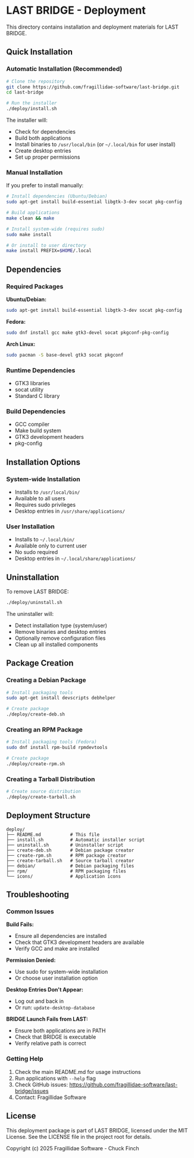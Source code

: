 # LAST BRIDGE - Deployment

This directory contains installation and deployment materials for LAST BRIDGE.

## Quick Installation

### Automatic Installation (Recommended)

```bash
# Clone the repository
git clone https://github.com/fragillidae-software/last-bridge.git
cd last-bridge

# Run the installer
./deploy/install.sh
```

The installer will:
- Check for dependencies
- Build both applications
- Install binaries to `/usr/local/bin` (or `~/.local/bin` for user install)
- Create desktop entries
- Set up proper permissions

### Manual Installation

If you prefer to install manually:

```bash
# Install dependencies (Ubuntu/Debian)
sudo apt-get install build-essential libgtk-3-dev socat pkg-config

# Build applications
make clean && make

# Install system-wide (requires sudo)
sudo make install

# Or install to user directory
make install PREFIX=$HOME/.local
```

## Dependencies

### Required Packages

**Ubuntu/Debian:**
```bash
sudo apt-get install build-essential libgtk-3-dev socat pkg-config
```

**Fedora:**
```bash
sudo dnf install gcc make gtk3-devel socat pkgconf-pkg-config
```

**Arch Linux:**
```bash
sudo pacman -S base-devel gtk3 socat pkgconf
```

### Runtime Dependencies
- GTK3 libraries
- socat utility
- Standard C library

### Build Dependencies
- GCC compiler
- Make build system
- GTK3 development headers
- pkg-config

## Installation Options

### System-wide Installation
- Installs to `/usr/local/bin/`
- Available to all users
- Requires sudo privileges
- Desktop entries in `/usr/share/applications/`

### User Installation
- Installs to `~/.local/bin/`
- Available only to current user
- No sudo required
- Desktop entries in `~/.local/share/applications/`

## Uninstallation

To remove LAST BRIDGE:

```bash
./deploy/uninstall.sh
```

The uninstaller will:
- Detect installation type (system/user)
- Remove binaries and desktop entries
- Optionally remove configuration files
- Clean up all installed components

## Package Creation

### Creating a Debian Package

```bash
# Install packaging tools
sudo apt-get install devscripts debhelper

# Create package
./deploy/create-deb.sh
```

### Creating an RPM Package

```bash
# Install packaging tools (Fedora)
sudo dnf install rpm-build rpmdevtools

# Create package
./deploy/create-rpm.sh
```

### Creating a Tarball Distribution

```bash
# Create source distribution
./deploy/create-tarball.sh
```

## Deployment Structure

```
deploy/
├── README.md           # This file
├── install.sh          # Automatic installer script
├── uninstall.sh        # Uninstaller script
├── create-deb.sh       # Debian package creator
├── create-rpm.sh       # RPM package creator
├── create-tarball.sh   # Source tarball creator
├── debian/             # Debian packaging files
├── rpm/                # RPM packaging files
└── icons/              # Application icons
```

## Troubleshooting

### Common Issues

**Build Fails:**
- Ensure all dependencies are installed
- Check that GTK3 development headers are available
- Verify GCC and make are installed

**Permission Denied:**
- Use sudo for system-wide installation
- Or choose user installation option

**Desktop Entries Don't Appear:**
- Log out and back in
- Or run: `update-desktop-database`

**BRIDGE Launch Fails from LAST:**
- Ensure both applications are in PATH
- Check that BRIDGE is executable
- Verify relative path is correct

### Getting Help

1. Check the main README.md for usage instructions
2. Run applications with `--help` flag
3. Check GitHub issues: https://github.com/fragillidae-software/last-bridge/issues
4. Contact: Fragillidae Software

## License

This deployment package is part of LAST BRIDGE, licensed under the MIT License. See the LICENSE file in the project root for details.

Copyright (c) 2025 Fragillidae Software - Chuck Finch
